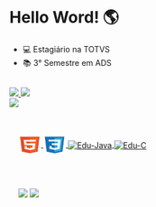 <h1> Hello Word! 🌎</h1>

* 💻 Estagiário na TOTVS
* 📚 3° Semestre em ADS
##

<div align="left">
  <a href="https://github.com/edumarcon">
  <img height="180em" src="https://github-readme-stats.vercel.app/api?username=edumarcon&show_icons=true&theme=dark&include_all_commits=true&count_private=true"/>
  <img height="180em" src="https://github-readme-stats.vercel.app/api/top-langs/?username=edumarcon&layout=compact&langs_count=7&theme=dark"/>
</div>
  <img align="left" height="166px" src="https://i.pinimg.com/originals/1b/30/e8/1b30e8e7652ecd3a28dd46bdd8fac55a.gif"/>
<div style="display: inline_block"><br><br><br><br>
  <img align="center" alt="Edu-HTML" height="30" width="40" src="https://raw.githubusercontent.com/devicons/devicon/master/icons/html5/html5-original.svg">
  <img align="center" alt="Edu-CSS" height="30" width="40" src="https://raw.githubusercontent.com/devicons/devicon/master/icons/css3/css3-original.svg">
  <img align="center" alt="Edu-Java" height="30" width="40" src="https://cdn.jsdelivr.net/gh/devicons/devicon/icons/java/java-original.svg" />
  <img align="center" alt="Edu-C" height="30" width="40" src="https://cdn.jsdelivr.net/gh/devicons/devicon/icons/c/c-original.svg"/>
</div>
  
 <br><br>
  
<div align="left">
    <a href="https://instagram.com/emarconn" target="_blank"><img src="https://img.shields.io/badge/-Instagram-%23E4405F?style=for-the-badge&logo=instagram&logoColor=white" target="_blank"></a>
    <a href="https://www.linkedin.com/in/eduardo-marcon-76196516a" target="_blank"><img src="https://img.shields.io/badge/-LinkedIn-%230077B5?style=for-the-badge&logo=linkedin&logoColor=white" target="_blank"></a> 
 </div>
